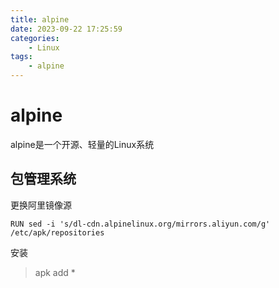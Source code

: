 ```yaml
---
title: alpine
date: 2023-09-22 17:25:59
categories:
    - Linux
tags:
    - alpine
---
```


# alpine

alpine是一个开源、轻量的Linux系统

## 包管理系统

更换阿里镜像源
```shell
RUN sed -i 's/dl-cdn.alpinelinux.org/mirrors.aliyun.com/g' /etc/apk/repositories
```

安装
> apk add *
